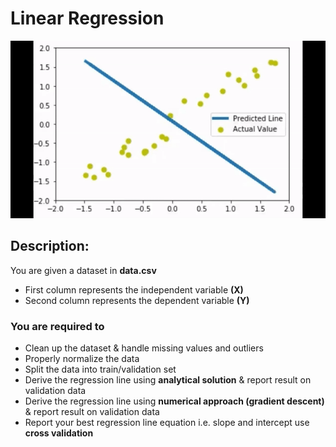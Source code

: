# Linear Regression

![Linear Regression ](Visualize%20Linear%20Regression/linear%20regression.gif)

## Description: ##

You are given a dataset in **data.csv** 

* First column represents the independent variable **(X)**
* Second column represents the dependent variable **(Y)** 

### You are required to ###

* Clean up the dataset & handle missing values and outliers
* Properly normalize the data
* Split the data into train/validation set
* Derive the regression line using **analytical solution** & report result on validation data
* Derive the regression line using **numerical approach (gradient descent)** & report result on validation data
* Report your best regression line equation i.e. slope and intercept use **cross validation**
